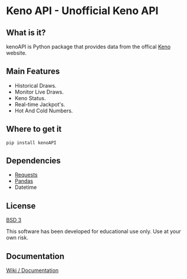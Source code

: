 # Keno API - Unofficial Keno API

## What is it?
kenoAPI is Python package that provides data from the offical [Keno](https://www.keno.com.au/) website.

## Main Features
* Historical Draws.
* Monitor Live Draws.
* Keno Status.
* Real-time Jackpot's.
* Hot And Cold Numbers.

## Where to get it
```
pip install kenoAPI
```

## Dependencies
* [Requests](https://github.com/psf/requests)
* [Pandas](https://github.com/pandas-dev/pandas)
* Datetime

## License
[BSD 3](https://github.com/JGolafshan/KenoAPI/blob/main/LICENSE)

This software has been developed for educational use only. Use at your own risk.

## Documentation
[Wiki / Documentation](https://github.com/JGolafshan/KenoAPI/wiki)
